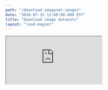 ```yaml
---
path: "/download-imagenet-images"
date: "3018-07-15 12:00:00.000 EST"
title: "Download image datasets"
layout: "lead-magnet"
---
```


<iframe src="http://thekevinscott.github.io/imagenet-download/" />
